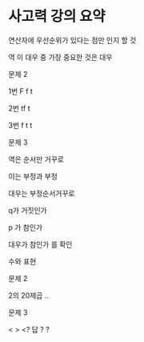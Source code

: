 # 사고력 강의 요약 

연산자에 우선순위가 있다는 점만 인지 할 것 

역 이 대우 중 가장 중요한 것은 대우 

문제 2 

1번 F f t 

2번 tf t 

3번 f t t 

문제 3 

역은 순서만 거꾸로 

이는 부정과 부정 

대우는 부정순서거꾸로 



q가 거짓인가 

p 가 참인가 

대우가 참인가 를 확인 



수와 표현 

문제 2 

2의 20제곱 .. 



문제 3 

< > <? 답 ? ? 

